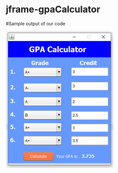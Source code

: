 # jframe-gpaCalculator 

#Sample output of our code


![Sample Output](https://github.com/saroven/jframe-gpaCalculator/blob/master/ouptput/Capture.PNG)
